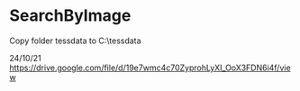 # SearchByImage

Copy folder tessdata to C:\\tessdata

24/10/21 https://drive.google.com/file/d/19e7wmc4c70ZyprohLyXI_OoX3FDN6i4f/view
